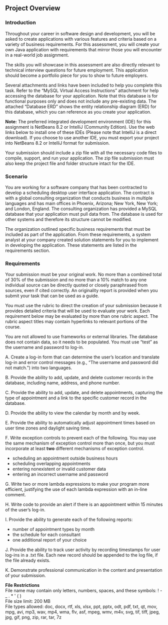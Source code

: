 ## Project Overview
### Introduction
<p>Throughout your career in software design and development, you will be asked to create applications with various features and criteria based on a variety of business requirements. For this assessment, you will create your own Java application with requirements that mirror those you will encounter in a real-world job assignment.

The skills you will showcase in this assessment are also directly relevant to technical interview questions for future employment. This application should become a portfolio piece for you to show to future employers.

Several attachments and links have been included to help you complete this task. Refer to the “MySQL Virtual Access Instructions” attachment for help accessing the database for your application. Note that this database is for functional purposes only and does not include any pre-existing data. The attached “Database ERD” shows the entity relationship diagram (ERD) for this database, which you can reference as you create your application.

<b>Note:</b> The preferred integrated development environment (IDE) for this assignment is NetBeans 8.2 or IntelliJ (Community Edition). Use the web links below to install one of these IDEs (Please note that IntelliJ is a direct download). If you choose to use another IDE, you must export your project into NetBeans 8.2 or IntelliJ format for submission.

Your submission should include a zip file with all the necessary code files to compile, support, and run your application. The zip file submission must also keep the project file and folder structure intact for the IDE.
</p>

### Scenario
<p>You are working for a software company that has been contracted to develop a scheduling desktop user interface application. The contract is with a global consulting organization that conducts business in multiple languages and has main offices in Phoenix, Arizona; New York, New York; and London, England. The consulting organization has provided a MySQL database that your application must pull data from. The database is used for other systems and therefore its structure cannot be modified.

The organization outlined specific business requirements that must be included as part of the application. From these requirements, a system analyst at your company created solution statements for you to implement in developing the application. These statements are listed in the requirements section.
</p>

### Requirements
<p>Your submission must be your original work. No more than a combined total of 30% of the submission and no more than a 10% match to any one individual source can be directly quoted or closely paraphrased from sources, even if cited correctly. An originality report is provided when you submit your task that can be used as a guide.

You must use the rubric to direct the creation of your submission because it provides detailed criteria that will be used to evaluate your work. Each requirement below may be evaluated by more than one rubric aspect. The rubric aspect titles may contain hyperlinks to relevant portions of the course.
 
You are not allowed to use frameworks or external libraries. The database does not contain data, so it needs to be populated. You must use “test” as the username and password to log-in.
</p>

A.   Create a log-in form that can determine the user’s location and translate log-in and error control messages (e.g., “The username and password did not match.”) into two languages.

B.   Provide the ability to add, update, and delete customer records in the database, including name, address, and phone number.

C.   Provide the ability to add, update, and delete appointments, capturing the type of appointment and a link to the specific customer record in the database.

D.   Provide the ability to view the calendar by month and by week.

E.    Provide the ability to automatically adjust appointment times based on user time zones and daylight saving time.

F.   Write exception controls to prevent each of the following. You may use the same mechanism of exception control more than once, but you must incorporate at least <b>two</b> different mechanisms of exception control.
<ul>
<li>scheduling an appointment outside business hours</li>
<li>scheduling overlapping appointments</li>
<li>entering nonexistent or invalid customer data</li>
<li>entering an incorrect username and password</li>
</ul>

G.  Write two or more lambda expressions to make your program more efficient, justifying the use of each lambda expression with an in-line comment.

H.   Write code to provide an alert if there is an appointment within 15 minutes of the user’s log-in.

I.   Provide the ability to generate each  of the following reports:
<ul>
<li>number of appointment types by month</li>
<li>the schedule for each consultant</li>
<li>one additional report of your choice</li>
</ul>

J.   Provide the ability to track user activity by recording timestamps for user log-ins in a .txt file. Each new record should be appended to the log file, if the file already exists.

K. Demonstrate professional communication in the content and presentation of your submission.

<b>File Restrictions</b><br>
File name may contain only letters, numbers, spaces, and these symbols: ! - _ . * ' ( )<br>
File size limit: 200 MB<br>
File types allowed: doc, docx, rtf, xls, xlsx, ppt, pptx, odt, pdf, txt, qt, mov, mpg, avi, mp3, wav, mp4, wma, flv, asf, mpeg, wmv, m4v, svg, tif, tiff, jpeg, jpg, gif, png, zip, rar, tar, 7z
